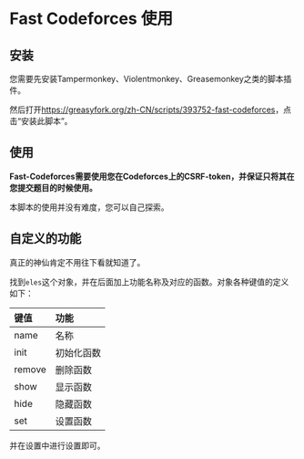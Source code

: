 # Fast Codeforces 使用

## 安装

您需要先安装Tampermonkey、Violentmonkey、Greasemonkey之类的脚本插件。

然后打开<https://greasyfork.org/zh-CN/scripts/393752-fast-codeforces>，点击“安装此脚本”。

## 使用

**Fast-Codeforces需要使用您在Codeforces上的CSRF-token，并保证只将其在您提交题目的时候使用。**

本脚本的使用并没有难度，您可以自己探索。

## 自定义的功能

真正的神仙肯定不用往下看就知道了。

找到`eles`这个对象，并在后面加上功能名称及对应的函数。对象各种键值的定义如下：

|键值|功能|
|:--|:--|
|name|名称|
|init|初始化函数|
|remove|删除函数|
|show|显示函数|
|hide|隐藏函数|
|set|设置函数|

并在设置中进行设置即可。
